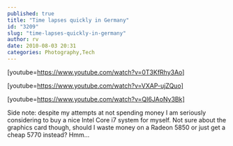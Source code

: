 ```yaml
---
published: true
title: "Time lapses quickly in Germany"
id: "3209"
slug: "time-lapses-quickly-in-germany"
author: rv
date: 2010-08-03 20:31
categories: Photography,Tech
---
```

[youtube=https://www.youtube.com/watch?v=0T3KfRhy3Ao]

[youtube=https://www.youtube.com/watch?v=VXAP-ujZQuo]

[youtube=https://www.youtube.com/watch?v=QI6JAoNy3Bk]

Side note: despite my attempts at not spending money I am seriously considering to buy a nice Intel Core i7 system for myself. Not sure about the graphics card though, should I waste money on a Radeon 5850 or just get a cheap 5770 instead? Hmm...